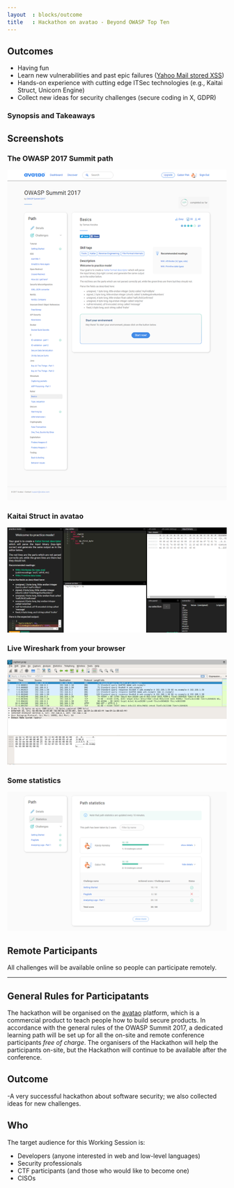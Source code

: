 ```yaml
---
layout  : blocks/outcome
title   : Hackathon on avatao - Beyond OWASP Top Ten
---
```


## Outcomes

- Having fun 
- Learn new vulnerabilities and past epic failures ([Yahoo Mail stored XSS](https://klikki.fi/adv/yahoo2.html))
- Hands-on experience with cutting edge ITSec technologies (e.g., Kaitai Struct, Unicorn Engine)
- Collect new ideas for security challenges (secure coding in X, GDPR)

### Synopsis and Takeaways

## Screenshots

### The OWASP 2017 Summit path 

![avatao owasp](https://raw.githubusercontent.com/avatao/blog.avatao.com/master/images/avatao_kaitai.png)

### Kaitai Struct in avatao

![avatao kaitai](https://raw.githubusercontent.com/avatao/blog.avatao.com/master/images/Kaitai%20Web%20IDE.png)

### Live Wireshark from your browser

![avatao wireshark](https://raw.githubusercontent.com/avatao/blog.avatao.com/master/images/avatao_wireshark.png)

### Some statistics

![avatao statistics](https://raw.githubusercontent.com/avatao/blog.avatao.com/master/images/avatao_statistics.png)

## Remote Participants

All  challenges will be available online so people can participate remotely.

--- 

## General Rules for Participatants

The hackathon will be organised on the [avatao](https://avatao.com) platform, which is a commercial product to teach 
people how to build secure products. In accordance with the general rules of the OWASP Summit 2017, a dedicated learning 
path will be set up for all the on-site and remote conference participants *free of charge*. The organisers of the Hackathon 
will help the participants on-site, but the Hackathon will continue to be available after the conference. 

## Outcome

 -A very successful hackathon about software security; we also collected ideas for new challenges.
 
 ## Who

The target audience for this Working Session is:

- Developers (anyone interested in web and low-level languages)
- Security professionals
- CTF participants (and those who would like to become one)
- CISOs
